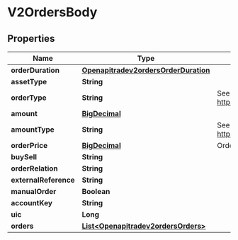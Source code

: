 # V2OrdersBody

## Properties
Name | Type | Description | Notes
------------ | ------------- | ------------- | -------------
**orderDuration** | [**Openapitradev2ordersOrderDuration**](Openapitradev2ordersOrderDuration.md) |  |  [optional]
**assetType** | **String** |  |  [optional]
**orderType** | **String** | See https://www.developer.saxo/openapi/referencedocs/trade/v2/orders/placeorder/8a54c1dda631991abd75280e2740c42e/placeableordertype/1434dd641953bb711e8c6d3f7ad963e7 |  [optional]
**amount** | [**BigDecimal**](BigDecimal.md) |  |  [optional]
**amountType** | **String** | See https://www.developer.saxo/openapi/referencedocs/trade/v2/orders/placeorder/8a54c1dda631991abd75280e2740c42e/orderamounttype/543ba72d79bc1061609d375d3682aa7a |  [optional]
**orderPrice** | [**BigDecimal**](BigDecimal.md) | Order Price. Optional for market orders. |  [optional]
**buySell** | **String** |  |  [optional]
**orderRelation** | **String** |  |  [optional]
**externalReference** | **String** |  |  [optional]
**manualOrder** | **Boolean** |  |  [optional]
**accountKey** | **String** |  |  [optional]
**uic** | **Long** |  |  [optional]
**orders** | [**List&lt;Openapitradev2ordersOrders&gt;**](Openapitradev2ordersOrders.md) |  |  [optional]
